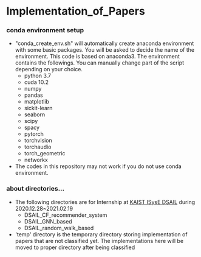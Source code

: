 # Implementation_of_Papers
### conda environment setup
- "conda_create_env.sh" will automatically create anaconda environment with some basic packages. You will be asked to decide the name of the environment. This code is based on anaconda3. The environment contains the followings. You can manually change part of the script depending on your choice.
	- python 3.7
	- cuda 10.2
	- numpy
	- pandas
	- matplotlib
	- sickit-learn
	- seaborn
	- scipy
	- spacy
	- pytorch
	- torchvision 
	- torchaudio
	- torch_geometric
	- networkx
- The codes in this repository may not work if you do not use conda environment.

### about directories...
- The following directories are for Internship at [KAIST ISysE DSAIL](https://dsail.kaist.ac.kr/) during 2020.12.28~2021.02.19
	- DSAIL_CF_recommender_system
	- DSAIL_GNN_based
	- DSAIL_random_walk_based
- 'temp' directory is the temporary directory storing implementation of papers that are not classified yet. The implementations here will be moved to proper directory after being classified

